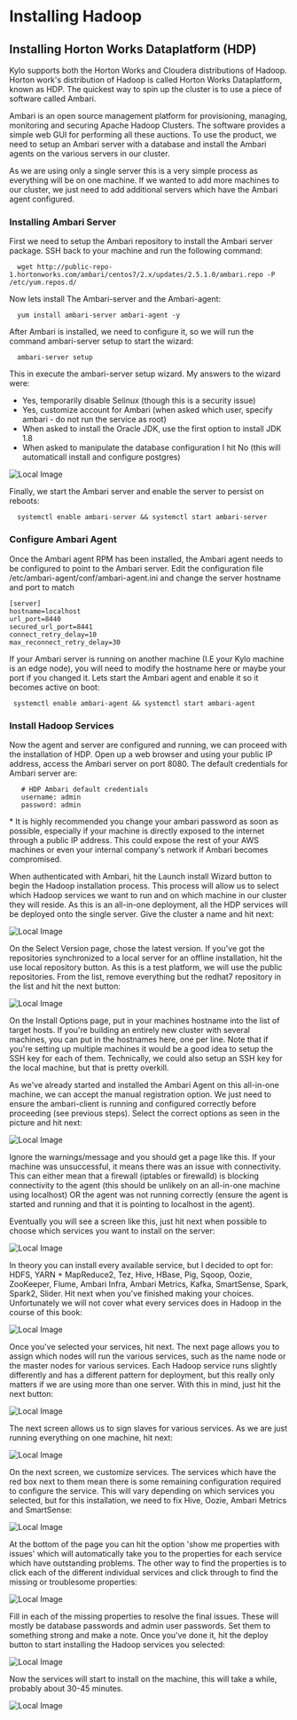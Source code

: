 # Installing Hadoop

## Installing Horton Works Dataplatform (HDP)

Kylo supports both the Horton Works and Cloudera distributions of Hadoop. Horton work's distribution of Hadoop is called Horton Works Dataplatform, known as HDP. The quickest way to spin up the cluster is to use a piece of software called Ambari.

Ambari is an open source management platform for provisioning, managing, monitoring and securing Apache Hadoop Clusters. The software provides a simple web GUI for performing all these auctions. To use the product, we need to setup an Ambari server with a database and install the Ambari agents on the various servers in our cluster.

As we are using only a single server this is a very simple process as everything will be on one machine. If we wanted to add more machines to our cluster, we just need to add additional servers which have the Ambari agent configured.

### Installing Ambari Server

First we need to setup the Ambari repository to install the Ambari server package. SSH back to your machine and run the following command:

```
  wget http://public-repo-1.hortonworks.com/ambari/centos7/2.x/updates/2.5.1.0/ambari.repo -P /etc/yum.repos.d/
```

Now lets install The Ambari-server and the Ambari-agent:

```
  yum install ambari-server ambari-agent -y
```

After Ambari is installed, we need to configure it, so we will run the command ambari-server setup to start the wizard:

```
  ambari-server setup
```

This in execute the ambari-server setup wizard. My answers to the wizard were:
  -  Yes, temporarily disable Selinux (though this is a security issue)
  -  Yes, customize account for Ambari (when asked which user, specify ambari - do not run the service as root)
  -  When asked to install the Oracle JDK, use the first option to install JDK 1.8
  -  When asked to manipulate the database configuration I hit No (this will automaticall install and configure postgres)

![Local Image](/images/ambari-server-setup-complete.png)

Finally, we start the Ambari server and enable the server to persist on reboots:

```
  systemctl enable ambari-server && systemctl start ambari-server
```

### Configure Ambari Agent

Once the Ambari agent RPM has been installed, the Ambari agent needs to be configured to point to the Ambari server. Edit the configuration file /etc/ambari-agent/conf/ambari-agent.ini and change the server hostname and port to match

```
[server]
hostname=localhost
url_port=8440
secured_url_port=8441
connect_retry_delay=10
max_reconnect_retry_delay=30
```

If your Ambari server is running on another machine (I.E your Kylo machine is an edge node), you will need to modify the hostname here or maybe your port if you changed it. Lets start the Ambari agent and enable it so it becomes active on boot:

```
 systemctl enable ambari-agent && systemctl start ambari-agent
```

### Install Hadoop Services

Now the agent and server are configured and running, we can proceed with the installation of HDP. Open up a web browser and using your public IP address, access the Ambari server on port 8080. The default credentials for Ambari server are:

```
   # HDP Ambari default credentials
   username: admin
   password: admin
```

&ast; It is highly recommended you change your ambari password as soon as possible, especially if your machine is directly exposed to the internet through a public IP address. This could expose the rest of your AWS machines or even your internal company's network if Ambari becomes compromised.

When authenticated with Ambari, hit the Launch install Wizard button to begin the Hadoop installation process. This process will allow us to select which Hadoop services we want to run and on which machine in our cluster they will reside. As this is an all-in-one deployment, all the HDP services will be deployed onto the single server. Give the cluster a name and hit next:

![Local Image](/images/hdp-kylo-cluster.png)

On the Select Version page, chose the latest version. If you've got the repositories synchronized to a local server for an offline installation, hit the use local repository button. As this is a test platform, we will use the public repositories. From the list, remove everything but the redhat7 repository in the list and hit the next button:

![Local Image](/images/hdp-repo-rhel7.PNG)

On the Install Options page, put in your machines hostname into the list of target hosts. If you're building an entirely new cluster with several machines, you can put in the hostnames here, one per line. Note that if you're setting up multiple machines it would be a good idea to setup the SSH key for each of them. Technically, we could also setup an SSH key for the local machine, but that is pretty overkill.

As we've already started and installed the Ambari Agent on this all-in-one machine, we can accept the manual registration option. We just need to ensure the ambari-client is running and configured correctly before proceeding (see previous steps). Select the correct options as seen in the picture and hit next:

![Local Image](/images/hdp-ambari-hosts.PNG)

Ignore the warnings/message and you should get a page like this. If your machine was unsuccessful, it means there was an issue with connectivity. This can either mean that a firewall (iptables or firewalld) is blocking connectivity to the agent (this should be unlikely on an all-in-one machine using localhost) OR the agent was not running correctly (ensure the agent is started and running and that it is pointing to localhost in the agent).

Eventually you will see a screen like this, just hit next when possible to choose which services you want to install on the server:

![Local Image](/images/hdp-ambari-registered.PNG)

In theory you can install every available service, but I decided to opt for: HDFS, YARN + MapReduce2, Tez, Hive, HBase, Pig, Sqoop, Oozie, ZooKeeper, Flume, Ambari Infra, Ambari Metrics, Kafka, SmartSense, Spark, Spark2, Slider. Hit next when you've finished making your choices. Unfortunately we will not cover what every services does in Hadoop in the course of this book:

![Local Image](/images/hdp-ambari-services.PNG)

Once you've selected your services, hit next. The next page allows you to assign which nodes will run the various services, such as the name node or the master nodes for various services. Each Hadoop service runs slightly differently and has a different pattern for deployment, but this really only matters if we are using more than one server. With this in mind, just hit the next button:

![Local Image](/images/hdp-ambari-assign-masters.PNG)

The next screen allows us to sign slaves for various services. As we are just running everything on one machine, hit next:

![Local Image](/images/hdp-assign-slaves.PNG)

On the next screen, we customize services. The services which have the red box next to them mean there is some remaining configuration required to configure the service. This will vary depending on which services you selected, but for this installation, we need to fix Hive, Oozie, Ambari Metrics and SmartSense:

![Local Image](/images/hdp-ambari-assign-masters.PNG)

At the bottom of the page you can hit the option 'show me properties with issues' which will automatically take you to the properties for each service which have outstanding problems. The other way to find the properties is to click each of the different individual services and click through to find the missing or troublesome properties:

![Local Image](/images/ambari-server-services-settings-outstanding.PNG)

Fill in each of the missing properties to resolve the final issues. These will mostly be database passwords and admin user passwords. Set them to something strong and make a note. Once you've done it, hit the deploy button to start installing the Hadoop services you selected:

![Local Image](/images/hdp-ambari-services-deploy.PNG)

Now the services will start to install on the machine, this will take a while, probably about 30-45 minutes.

![Local Image](/images/ambari-hdp-installing-services.PNG)
